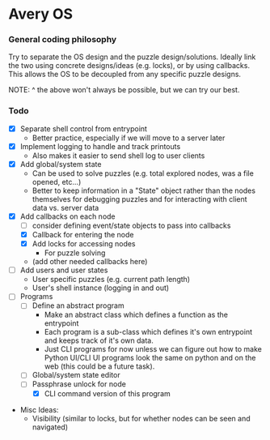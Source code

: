 # Avery OS

### General coding philosophy

Try to separate the OS design and the puzzle design/solutions. Ideally link
the two using concrete designs/ideas (e.g. locks), or by using callbacks. This
allows the OS to be decoupled from any specific puzzle designs.

NOTE: ^ the above won't always be possible, but we can try our best.

### Todo

- [x] Separate shell control from entrypoint
  - Better practice, especially if we will move to a server later
- [x] Implement logging to handle and track printouts
  - Also makes it easier to send shell log to user clients
- [x] Add global/system state
  - Can be used to solve puzzles (e.g. total explored nodes, was a file opened, etc...)
  - Better to keep information in a "State" object rather than the nodes themselves for debugging puzzles and for interacting with client data vs. server data
- [x] Add callbacks on each node
  - [ ] consider defining event/state objects to pass into callbacks
  - [x] Callback for entering the node
  - [x] Add locks for accessing nodes
    - For puzzle solving
  - (add other needed callbacks here)
- [ ] Add users and user states
  - User specific puzzles (e.g. current path length)
  - User's shell instance (logging in and out)
- [ ] Programs
  - [ ] Define an abstract program
    - Make an abstract class which defines a function as the entrypoint
    - Each program is a sub-class which defines it's own entrypoint and keeps track of it's own data.
    - Just CLI programs for now unless we can figure out how to make Python UI/CLI UI programs look the same on python and on the web (this could be a future task).
  - [ ] Global/system state editor
  - [ ] Passphrase unlock for node
    - [x] CLI command version of this program

- Misc Ideas:
  - Visibility (similar to locks, but for whether nodes can be seen and navigated)
